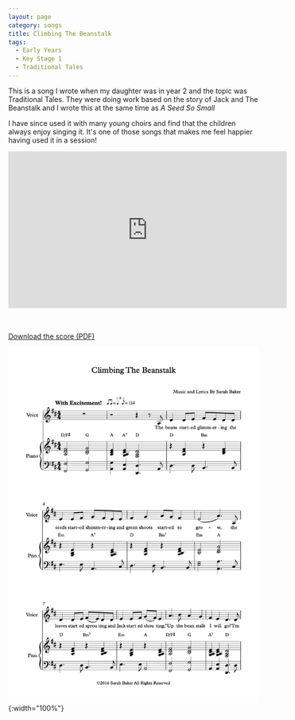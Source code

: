 ```yaml
---
layout: page
category: songs
title: Climbing The Beanstalk
tags:
  - Early Years
  - Key Stage 1
  - Traditional Tales
---
```


This is a song I wrote when my daughter was in year 2 and the topic was Traditional Tales. They were doing work based on the story of Jack and The Beanstalk and I wrote this at the same time as *A Seed So Small* 

I have since used it with many young choirs and find that the children always enjoy singing it. It's one of those songs that makes me feel happier having used it in a session!

<iframe width="560" height="315" src="https://www.youtube.com/embed/r17tLLHvXAE" frameborder="0" allow="accelerometer; autoplay; encrypted-media; gyroscope; picture-in-picture" allowfullscreen></iframe>

&nbsp;

[Download the score (PDF)](/public/files/climbing-the-beanstalk.pdf)

![Climbing The Beanstalk score example](/public/images/scores/climbing-the-beanstalk.jpg){:width="100%"}